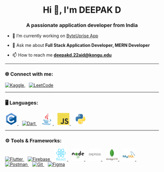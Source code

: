 <h1 align="center">Hi 👋, I'm DEEPAK D</h1>
<h3 align="center">A passionate application developer from India</h3>

- 🔭 I’m currently working on [ByteUprise App](https://github.com/deepak-dee3/Byte_Uprise_Intern)

- 💬 Ask me about **Full Stack Application Developer, MERN Developer**

- 📫 How to reach me **deepakd.22aid@kongu.edu**

---

<h3 align="left">🌐 Connect with me:</h3>
<p align="left">
  <a href="https://kaggle.com/deepakdurai" target="_blank">
    <img align="center" src="https://raw.githubusercontent.com/rahuldkjain/github-profile-readme-generator/master/src/images/icons/Social/kaggle.svg" alt="Kaggle" height="30" width="40" />
  </a>
  &nbsp;&nbsp;
  <a href="https://www.leetcode.com/deepak_d3" target="_blank">
    <img align="center" src="https://raw.githubusercontent.com/rahuldkjain/github-profile-readme-generator/master/src/images/icons/Social/leet-code.svg" alt="LeetCode" height="30" width="40" />
  </a>
</p>

---

<h3 align="left">🖥️ Languages:</h3>
<p align="left">  
  <a href="https://www.cprogramming.com/" target="_blank" rel="noreferrer">  
    <img src="https://raw.githubusercontent.com/devicons/devicon/master/icons/c/c-original.svg" alt="C" width="40" height="40"/>  
  </a>
  &nbsp;&nbsp;
  <a href="https://dart.dev" target="_blank" rel="noreferrer">  
    <img src="https://www.vectorlogo.zone/logos/dartlang/dartlang-icon.svg" alt="Dart" width="40" height="40"/>  
  </a>
  &nbsp;&nbsp;
  <a href="https://www.java.com" target="_blank" rel="noreferrer">  
    <img src="https://raw.githubusercontent.com/devicons/devicon/master/icons/java/java-original.svg" alt="Java" width="40" height="40"/>  
  </a>
  &nbsp;&nbsp;
  <a href="https://developer.mozilla.org/en-US/docs/Web/JavaScript" target="_blank" rel="noreferrer">  
    <img src="https://raw.githubusercontent.com/devicons/devicon/master/icons/javascript/javascript-original.svg" alt="JavaScript" width="40" height="40"/>  
  </a>
  &nbsp;&nbsp;
  <a href="https://www.python.org/" target="_blank" rel="noreferrer">  
    <img src="https://raw.githubusercontent.com/devicons/devicon/master/icons/python/python-original.svg" alt="Python" width="40" height="40"/>  
  </a>
</p>

---

<h3 align="left">⚙️ Tools & Frameworks:</h3>
<p align="left">  
  <a href="https://flutter.dev" target="_blank" rel="noreferrer">  
    <img src="https://www.vectorlogo.zone/logos/flutterio/flutterio-icon.svg" alt="Flutter" width="40" height="40"/>  
  </a>
  &nbsp;&nbsp;
  <a href="https://firebase.google.com/" target="_blank" rel="noreferrer">  
    <img src="https://www.vectorlogo.zone/logos/firebase/firebase-icon.svg" alt="Firebase" width="40" height="40"/>  
  </a>
  &nbsp;&nbsp;
  <a href="https://reactjs.org/" target="_blank" rel="noreferrer">  
    <img src="https://raw.githubusercontent.com/devicons/devicon/master/icons/react/react-original-wordmark.svg" alt="React" width="40" height="40"/>  
  </a>
  &nbsp;&nbsp;
  <a href="https://nodejs.org" target="_blank" rel="noreferrer">  
    <img src="https://raw.githubusercontent.com/devicons/devicon/master/icons/nodejs/nodejs-original-wordmark.svg" alt="Node.js" width="40" height="40"/>  
  </a>
  &nbsp;&nbsp;
  <a href="https://expressjs.com" target="_blank" rel="noreferrer">  
    <img src="https://raw.githubusercontent.com/devicons/devicon/master/icons/express/express-original-wordmark.svg" alt="Express.js" width="40" height="40"/>  
  </a>
  &nbsp;&nbsp;
  <a href="https://www.mongodb.com/" target="_blank" rel="noreferrer">  
    <img src="https://raw.githubusercontent.com/devicons/devicon/master/icons/mongodb/mongodb-original-wordmark.svg" alt="MongoDB" width="40" height="40"/>  
  </a>
  &nbsp;&nbsp;
  <a href="https://www.mysql.com/" target="_blank" rel="noreferrer">  
    <img src="https://raw.githubusercontent.com/devicons/devicon/master/icons/mysql/mysql-original-wordmark.svg" alt="MySQL" width="40" height="40"/>  
  </a>
  &nbsp;&nbsp;
  <a href="https://www.postman.com/" target="_blank" rel="noreferrer">  
    <img src="https://www.vectorlogo.zone/logos/getpostman/getpostman-icon.svg" alt="Postman" width="40" height="40"/>  
  </a>
  &nbsp;&nbsp;
  <a href="https://git-scm.com/" target="_blank" rel="noreferrer">  
    <img src="https://www.vectorlogo.zone/logos/git-scm/git-scm-icon.svg" alt="Git" width="40" height="40"/>  
  </a>
  &nbsp;&nbsp;
  <a href="https://figma.com/" target="_blank" rel="noreferrer">  
    <img src="https://www.vectorlogo.zone/logos/figma/figma-icon.svg" alt="Figma" width="40" height="40"/>  
  </a>
</p>
